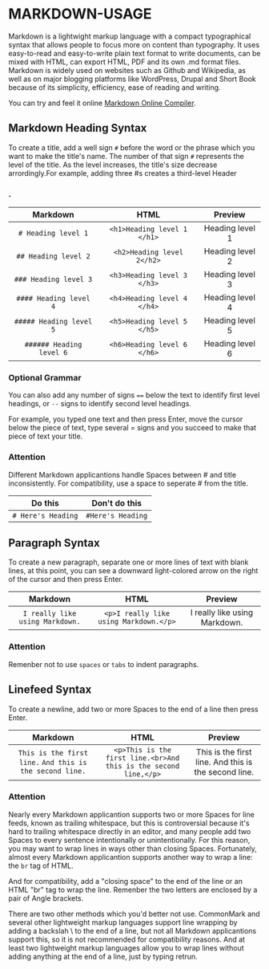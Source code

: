# MARKDOWN-USAGE


<!-- toc -->

Markdown is a lightwight markup language with a compact typographical syntax that allows people to focus more on content than typography. It uses easy-to-read and easy-to-write plain text format to write documents, can be mixed with HTML, can export HTML, PDF and its own .md format files. Markdown is widely used on websites such as Github and Wikipedia, as well as on major blogging platforms like WordPress, Drupal and Short Book because of its simplicity, efficiency, ease of reading and writing.

You can try and feel it online [Markdown Online Compiler](https://markdown.com.cn/editor/).

## Markdown Heading Syntax

To create a title, add a well sign `#` before the word or the phrase which you want to make the title's name. The number of that sign `#` represents the level of the title. As the level increases, the title's size decrease arrordingly.For example, adding three #s creates a third-level Header<h3>.

|         Markdown         |            HTML             |     Preview     |
| :----------------------: | :-------------------------: | :-------------: |
|   `# Heading level 1`    | `<h1>Heading level 1 </h1>` | Heading level 1 |
|   `## Heading level 2`   | `<h2>Heading level 2</h2>`  | Heading level 2 |
|  `### Heading level 3`   | `<h3>Heading level 3 </h3>` | Heading level 3 |
|  `#### Heading level 4`  | `<h4>Heading level 4 </h4>` | Heading level 4 |
| `##### Heading level 5`  | `<h5>Heading level 5 </h5>` | Heading level 5 |
| `###### Heading level 6` | `<h6>Heading level 6 </h6>` | Heading level 6 |

### Optional Grammar

You can also add any number of signs `==` below the text to identify first level headings, or `--` signs to identify second level headings.

For example, you typed one text and then press Enter, move the cursor below the piece of text, type several = signs and you succeed to make that piece of text your title.

### Attention

Different Markdown applicantions handle Spaces between # and title inconsistently. For compatibility, use a space to seperate # from the title.

|      Do this       |   Don't do this   |
| :----------------: | :---------------: |
| `# Here's Heading` | `#Here's Heading` |

## Paragraph Syntax

To create a new paragraph, separate one or more lines of text with blank lines, at this point, you can see a downward light-colored arrow on the right of the cursor and then press Enter.

|            Markdown             |                  HTML                  |            Preview            |
| :-----------------------------: | :------------------------------------: | :---------------------------: |
| `I really like using Markdown.` | `<p>I really like using Markdown.</p>` | I really like using Markdown. |

### Attention

Remenber not to use `spaces` or `tabs` to indent paragraphs.

## Linefeed Syntax

To create a newline, add two or more Spaces to the end of a line then press Enter.

|                         Markdown                          |                             HTML                             |                       Preview                        |
| :-------------------------------------------------------: | :----------------------------------------------------------: | :--------------------------------------------------: |
| `This is the first line.`  `And this is the second line.` | `<p>This is the first line.<br>And this is the second line,</p>` | This is the first line. And this is the second line. |

### Attention

Nearly every Markdown applicantion supports two or more Spaces for line feeds, known as trailing whitespace, but this is controversial because it's hard to trailing whitespace directly in an editor, and many people add two Spaces to every sentence intentionally or unintentionally. For this reason, you may want to wrap lines in ways other than closing Spaces. Fortunately, almost every Markdown applicantion supports another way to wrap a line: the `br` tag of HTML.

And for compatibility, add a "closing space" to the end of the line or an HTML "br" tag to wrap the line. Remenber the two letters are enclosed by a pair of Angle brackets.

There are two other methods which you'd better not use. CommonMark and several other lightweight markup languages support line wrapping by adding a backslah \ to the end of a line, but not all Markdown applicantions support this, so it is not recommended for compatibility reasons. And at least two lightweight markup languages allow you to wrap lines without adding anything at the end of a line, just by typing retrun.
